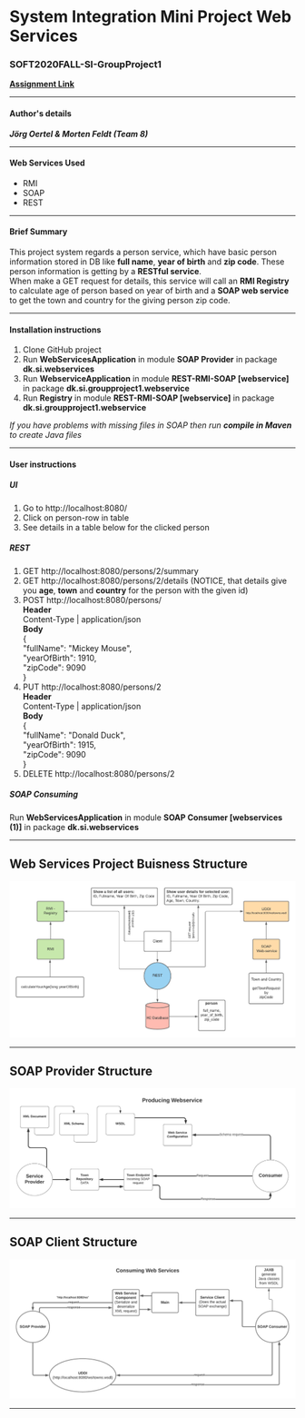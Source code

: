 # System Integration Mini Project Web Services
### SOFT2020FALL-SI-GroupProject1
**[Assignment Link](https://datsoftlyngby.github.io/soft2020fall/resources/473f0f56-MP1-WS.pdf)**  
***
#### Author's details
_**Jörg Oertel & Morten Feldt (Team 8)**_
***
#### Web Services Used
* RMI
* SOAP
* REST
***
#### Brief Summary
This project system regards a person service, which have basic person information stored in DB like **full name**, **year of birth** and **zip code**.
These person information is getting by a **RESTful service**.   
When make a GET request for details, this service will call an **RMI Registry** to calculate age of person based on year of birth and a **SOAP web service** to get the town and country for the giving person zip code.
***
#### Installation instructions
1. Clone GitHub project
2. Run **WebServicesApplication** in module **SOAP Provider** in package **dk.si.webservices**  
3. Run **WebserviceApplication** in module **REST-RMI-SOAP [webservice]** in package **dk.si.groupproject1.webservice**
4. Run **Registry** in module **REST-RMI-SOAP [webservice]** in package **dk.si.groupproject1.webservice**  

_If you have problems with missing files in SOAP then run **compile in Maven** to create Java files_
***
#### User instructions
##### UI
1. Go to http://localhost:8080/  
2. Click on person-row in table
3. See details in a table below for the clicked person
##### REST
1. GET http://localhost:8080/persons/2/summary
2. GET http://localhost:8080/persons/2/details (NOTICE, that details give you **age**, **town** and **country** for the person with the given id)
3. POST http://localhost:8080/persons/  
**Header**  
Content-Type | application/json  
**Body**  
{  
    "fullName": "Mickey Mouse",  
    "yearOfBirth": 1910,  
    "zipCode": 9090  
}  
4. PUT http://localhost:8080/persons/2  
**Header**  
Content-Type | application/json  
**Body**  
{  
    "fullName": "Donald Duck",  
    "yearOfBirth": 1915,  
    "zipCode": 9090  
}
5. DELETE http://localhost:8080/persons/2  

##### SOAP Consuming  
Run **WebServicesApplication** in module **SOAP Consumer [webservices (1)]** in package **dk.si.webservices**
***
## Web Services Project Buisness Structure
![Web Services Structure](./images/webservice_diagramm.png)
*** 
## SOAP Provider Structure
![Web Services Structure](./images/soap_provider.png)
***
## SOAP Client Structure
![Web Services Structure](./images/soap_consumer.png)
***

